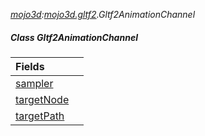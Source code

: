 _[mojo3d](../../modules/mojo3d/mojo3d-module.md):[mojo3d.gltf2](../../modules/mojo3d/mojo3d-gltf2.md).Gltf2AnimationChannel_
##### Class Gltf2AnimationChannel

| Fields | |
|:---|:---|
| [sampler](mojo3d-gltf2-gltf2animationchannel-sampler.md) |  |
| [targetNode](mojo3d-gltf2-gltf2animationchannel-targetnode.md) |  |
| [targetPath](mojo3d-gltf2-gltf2animationchannel-targetpath.md) |  |
